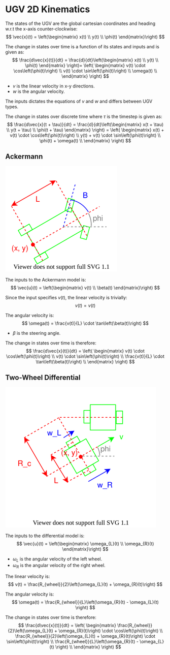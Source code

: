# UGV 2D Kinematics

The states of the UGV are the global cartesian coordinates and heading w.r.t the x-axis counter-clockwise:
$$
\vec{x}(t) = \left(\begin{matrix} x(t) \\ y(t) \\ \phi(t) \end{matrix}\right)
$$

The change in states over time is a function of its states and inputs and is given as:
$$
\frac{d\vec{x}(t)}{dt} = \frac{d}{dt}\left(\begin{matrix} x(t) \\ y(t) \\ \phi(t) \end{matrix} \right)=
    \left(
        \begin{matrix}
            v(t) \cdot \cos\left(\phi(t)\right) \\
            v(t) \cdot \sin\left(\phi(t)\right) \\
            \omega(t) \\
        \end{matrix}
    \right)
$$

- $v$ is the linear velocity in x-y directions.
- $w$ is the angular velocity.

The inputs dictates the equations of $v$ and $w$ and differs between UGV types.

The change in states over discrete time where $\tau$ is the timestep is given as:
$$
\frac{d\vec{x}(t + \tau)}{dt} = \frac{d}{dt}\left(\begin{matrix} x(t + \tau) \\ y(t + \tau) \\ \phi(t + \tau) \end{matrix} \right) =
    \left(
        \begin{matrix}
            x(t) + v(t) \cdot \cos\left(\phi(t)\right) \\
            y(t) + v(t) \cdot \sin\left(\phi(t)\right) \\
            \phi(t) + \omega(t) \\
        \end{matrix}
    \right)
$$

## Ackermann

![ackermann-model](ackermann-model.drawio.svg)

The inputs to the Ackermann model is:
$$
\vec{u}(t) = \left(\begin{matrix} v(t) \\ \beta(t) \end{matrix}\right)
$$

Since the input specifies $v(t)$, the linear velocity is trivially:
$$
v(t) = v(t)
$$

The angular velocity is:
$$
\omega(t) = \frac{v(t)}{L} \cdot \tan\left(\beta(t)\right)
$$

- $\beta$ is the steering angle.

The change in states over time is therefore:
$$
\frac{d\vec{x}(t)}{dt} =
    \left(
        \begin{matrix}
            v(t) \cdot \cos\left(\phi(t)\right) \\
            v(t) \cdot \sin\left(\phi(t)\right) \\
            \frac{v(t)}{L} \cdot \tan\left(\beta(t)\right) \\
        \end{matrix}
    \right)
$$

## Two-Wheel Differential

![two-wheel-differential-model](two-wheel-differential-model.drawio.svg)

The inputs to the differential model is:
$$
\vec{u}(t) = \left(\begin{matrix} \omega_{L}(t) \\ \omega_{R}(t) \end{matrix}\right)
$$

- $\omega_{L}$ is the angular velocity of the left wheel.
- $\omega_{R}$ is the angular velocity of the right wheel.

The linear velocity is:
$$
v(t) = \frac{R_{wheel}}{2}\left(\omega_{L}(t) + \omega_{R}(t)\right)
$$

The angular velocity is:
$$
\omega(t) = \frac{R_{wheel}}{L}\left(\omega_{R}(t) - \omega_{L}(t) \right)
$$

The change in states over time is therefore:
$$
\frac{d\vec{x}(t)}{dt} =
    \left(
        \begin{matrix}
            \frac{R_{wheel}}{2}\left(\omega_{L}(t) + \omega_{R}(t)\right) \cdot \cos\left(\phi(t)\right) \\
            \frac{R_{wheel}}{2}\left(\omega_{L}(t) + \omega_{R}(t)\right) \cdot \sin\left(\phi(t)\right) \\
            \frac{R_{wheel}}{L}\left(\omega_{R}(t) - \omega_{L}(t) \right) \\
        \end{matrix}
    \right)
$$
